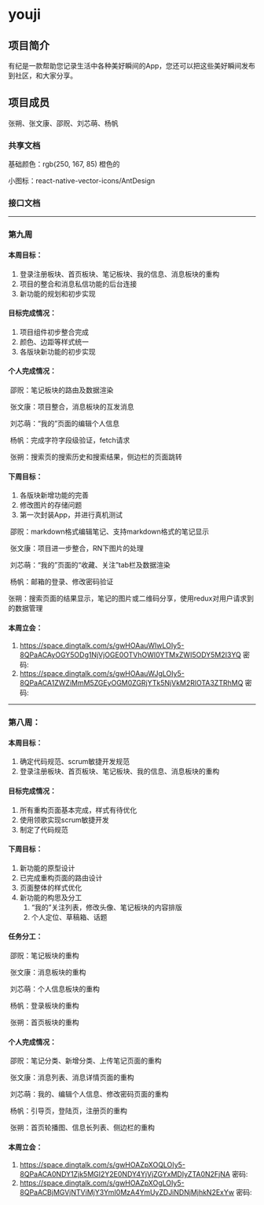 # youji

## 项目简介

有纪是一款帮助您记录生活中各种美好瞬间的App，您还可以把这些美好瞬间发布到社区，和大家分享。

## 项目成员

张朔、张文康、邵贶、刘芯萌、杨帆

### 共享文档

基础颜色：rgb(250, 167, 85)  橙色的

小图标：react-native-vector-icons/AntDesign

### 接口文档

------

### 第九周

#### 本周目标：

1. 登录注册板块、首页板块、笔记板块、我的信息、消息板块的重构
2. 项目的整合和消息私信功能的后台连接
3. 新功能的规划和初步实现



#### 目标完成情况：

1. 项目组件初步整合完成
2. 颜色、边距等样式统一
3. 各版块新功能的初步实现



#### 个人完成情况：

​	邵贶：笔记板块的路由及数据渲染

​	张文康：项目整合，消息板块的互发消息

​	刘芯萌：“我的”页面的编辑个人信息

​	杨帆：完成字符字段级验证，fetch请求

​	张朔：搜索页的搜索历史和搜索结果，侧边栏的页面跳转



#### 下周目标：

1. 各版块新增功能的完善
2. 修改图片的存储问题
3. 第一次封装App，并进行真机测试

​	邵贶：markdown格式编辑笔记、支持markdown格式的笔记显示

​	张文康：项目进一步整合，RN下图片的处理

​	刘芯萌：“我的”页面的“收藏、关注”tab栏及数据渲染

​	杨帆：邮箱的登录、修改密码验证

​	张朔：搜索页面的结果显示，笔记的图片或二维码分享，使用redux对用户请求到的数据管理



#### 本周立会：

1. https://space.dingtalk.com/s/gwHOAauWIwLOIy5-8QPaACAyOGY5ODg1NjVjOGE0OTVhOWI0YTMxZWI5ODY5M2I3YQ 密码: 
2. https://space.dingtalk.com/s/gwHOAauWJgLOIy5-8QPaACA1ZWZiMmM5ZGEyOGM0ZGRjYTk5NjVkM2RlOTA3ZTRhMQ 密码: 

------

### 第八周：

#### 本周目标：

1. 确定代码规范、scrum敏捷开发规范
2. 登录注册板块、首页板块、笔记板块、我的信息、消息板块的重构

#### 目标完成情况：

1. 所有重构页面基本完成，样式有待优化
2. 使用领歌实现scrum敏捷开发
3. 制定了代码规范

#### 下周目标：

1. 新功能的原型设计
2. 已完成重构页面的路由设计
3. 页面整体的样式优化
4. 新功能的构思及分工
   1. “我的”关注列表，修改头像、笔记板块的内容排版
   2. 个人定位、草稿箱、话题



#### 任务分工：

​	邵贶：笔记板块的重构

​	张文康：消息板块的重构

​	刘芯萌：个人信息板块的重构

​	杨帆：登录板块的重构

​	张朔：首页板块的重构

#### 个人完成情况：

​	邵贶：笔记分类、新增分类、上传笔记页面的重构

​	张文康：消息列表、消息详情页面的重构

​	刘芯萌：我的、编辑个人信息、修改密码页面的重构

​	杨帆：引导页，登陆页，注册页的重构

​	张朔：首页轮播图、信息长列表、侧边栏的重构

#### 本周立会：

1. https://space.dingtalk.com/s/gwHOAZpXOQLOIy5-8QPaACA0NDY1Zjk5MGI2Y2E0NDY4YjVjZGYxMDIyZTA0N2FjNA 密码: 
2. https://space.dingtalk.com/s/gwHOAZpXOgLOIy5-8QPaACBjMGVjNTViMjY3YmI0MzA4YmUyZDJiNDNjMjhkN2ExYw 密码: 
